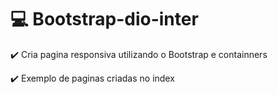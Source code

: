# :computer: Bootstrap-dio-inter
:heavy_check_mark:  Cria pagina responsiva utilizando o Bootstrap e containners

:heavy_check_mark:  Exemplo de paginas criadas no index

